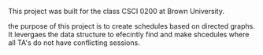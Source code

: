 This project was built for the class CSCI 0200 at Brown University. 

the purpose of this project is to create schedules based on directed graphs. It levergaes the data structure to efecintly find and make shcedules where
all TA's do not have conflicting sessions. 
